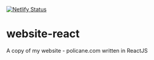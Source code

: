 [![Netlify Status](https://api.netlify.com/api/v1/badges/169d224e-54d6-4fd6-80b0-a1debd6b3c17/deploy-status)](https://app.netlify.com/sites/objective-lamport-62cef5/deploys)

# website-react

A copy of my website - policane.com written in ReactJS 
